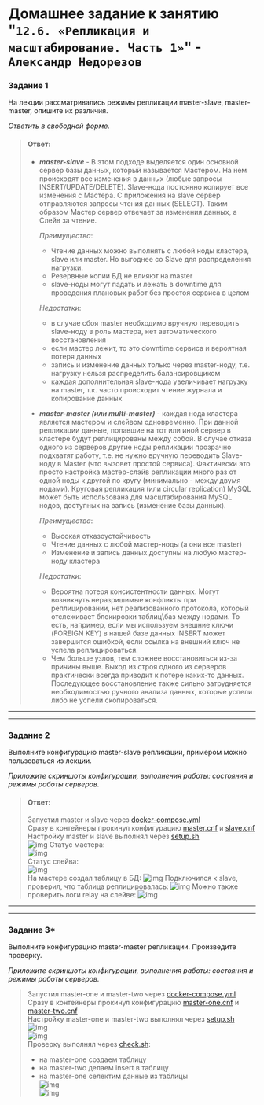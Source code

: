 # Домашнее задание к занятию "`12.6. «Репликация и масштабирование. Часть 1»`" - `Александр Недорезов`

### Задание 1

На лекции рассматривались режимы репликации master-slave, master-master, опишите их различия.

*Ответить в свободной форме.*
> #### Ответ:
> * ***master-slave*** - В этом подходе выделяется один основной сервер базы данных, который называется Мастером. На нем происходят все изменения в данных (любые запросы  INSERT/UPDATE/DELETE). Slave-нода постоянно копирует все изменения с Мастера. С приложения на slave сервер отправляются запросы чтения данных (SELECT). Таким образом Мастер сервер отвечает за изменения данных, а Слейв за чтение.
>    
>   *Преимущества*:
>   * Чтение данных можно выполнять с любой ноды кластера, slave или master. Но выгоднее со Slave для распределения нагрузки.
>   * Резервные копии БД не влияют на master
>   * slave-ноды могут падать и лежать в downtime для проведения плановых работ без простоя сервиса в целом 
>   
>   *Недостатки*:
>   * в случае сбоя master необходимо вручную переводить slave-ноду в роль мастера, нет автоматического восстановления
>   * если мастер лежит, то это downtime сервиса и вероятная потеря данных
>   * запись и изменение данных только через master-ноду, т.е. нагрузку нельзя распределить балансировщиком
>   * каждая дополнительная slave-нода увеличивает нагрузку на master, т.к. часто происходит чтение журнала и копирование данных
>   
>   
> * ***master-master (или multi-master)*** - каждая нода кластера является мастером и слейвом одновременно. При данной репликации данные, попавшие на тот или иной сервер в кластере будут реплицированы между собой. В случае отказа одного из серверов другие ноды репликации прозрачно подхватят работу, т.е. не нужно вручную переводить Slave-ноду в Master (что вызовет простой сервиса). Фактически это просто настройка мастер-слэйв репликации много раз от одной ноды к другой по кругу (минимально - между двумя нодами). Круговая репликация (или circular replication) MySQL может быть использована для масштабирования MySQL нодов, доступных на запись (изменение базы данных).  
>    
>   *Преимущества*:
>   * Высокая отказоустойчивость
>   * Чтение данных с любой мастер-ноды (а они все master)
>   * Изменение и запись данных доступны на любую мастер-ноду кластера   
>   
>   *Недостатки*:
>   * Вероятна потеря консистентности данных. Могут возникнуть неразришимые конфликты при реплицировании, нет реализованного протокола, который отслеживает блокировки таблиц\баз между нодами. То есть, например, если мы используем внешние ключи (FOREIGN KEY) в нашей базе данных INSERT может завершится ошибкой, если ссылка на внешний ключ не успела реплицироваться.
>   * Чем больше узлов, тем сложнее восстановиться из-за причины выше. Выход из строя одного из серверов практически всегда приводит к потере каких-то данных. Последующее восстановление также сильно затрудняется необходимостью ручного анализа данных, которые успели либо не успели скопироваться.
>

---
---

### Задание 2

Выполните конфигурацию master-slave репликации, примером можно пользоваться из лекции.

*Приложите скриншоты конфигурации, выполнения работы: состояния и режимы работы серверов.*

> #### Ответ:
> Запустил master и slave через [docker-compose.yml](https://github.com/smutosey/sys-netology-hw/12-06-replica1/master-slave/docker-compose.yml)  
> Сразу в контейнеры прокинул конфигурацию [master.cnf](https://github.com/smutosey/sys-netology-hw/12-06-replica1/master-slave/master.cnf) и [slave.cnf](https://github.com/smutosey/sys-netology-hw/12-06-replica1/master-slave/slave.cnf)   
> Настройку master и slave выполнял через [setup.sh](https://github.com/smutosey/sys-netology-hw/12-06-replica1/master-slave/setup.sh)  
> ![img](https://github.com/smutosey/sys-netology-hw/12-06-replica1/img/2-docker-status.png)
> Статус мастера:  
> ![img](https://github.com/smutosey/sys-netology-hw/12-06-replica1/img/2-master-status.png)  
> Статус слейва:  
> ![img](https://github.com/smutosey/sys-netology-hw/12-06-replica1/img/2-slave-status.png)  
> На мастере создал таблицу в БД:
> ![img](https://github.com/smutosey/sys-netology-hw/12-06-replica1/img/2-create-table.png) 
> Подключился к slave, проверил, что таблица реплицировалась: 
> ![img](https://github.com/smutosey/sys-netology-hw/12-06-replica1/img/2-table-on-slave.png) 
> Можно также проверить логи relay на слейве:
> ![img](https://github.com/smutosey/sys-netology-hw/12-06-replica1/img/2-relay-log.png) 
> 

---
---

### Задание 3* 

Выполните конфигурацию master-master репликации. Произведите проверку.

*Приложите скриншоты конфигурации, выполнения работы: состояния и режимы работы серверов.*

> Запустил master-one и master-two через [docker-compose.yml](https://github.com/smutosey/sys-netology-hw/12-06-replica1/master-master/docker-compose.yml)   
> Сразу в контейнеры прокинул конфигурацию [master-one.cnf](https://github.com/smutosey/sys-netology-hw/12-06-replica1/master-master/master-one.cnf) и [master-two.cnf](https://github.com/smutosey/sys-netology-hw/12-06-replica1/master-master/master-two.cnf)  
> Настройку master-one и master-two выполнял через [setup.sh](https://github.com/smutosey/sys-netology-hw/12-06-replica1/master-master/setup.sh)  
> ![img](https://github.com/smutosey/sys-netology-hw/12-06-replica1/img/3-01-status.png)  
> ![img](https://github.com/smutosey/sys-netology-hw/12-06-replica1/img/3-02-status.png)  
> Проверку выполнял через [check.sh](https://github.com/smutosey/sys-netology-hw/12-06-replica1/master-master/check.sh):  
>   * на master-one создаем таблицу  
>   * на master-two делаем insert в таблицу  
>   * на master-one селектим данные из таблицы  
> ![img](https://github.com/smutosey/sys-netology-hw/12-06-replica1/img/3-check.png)  
> ![img](https://github.com/smutosey/sys-netology-hw/12-06-replica1/img/3-check-another.png)  